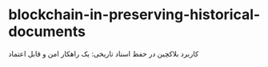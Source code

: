 # blockchain-in-preserving-historical-documents
کاربرد بلاکچین در حفظ اسناد تاریخی: یک راهکار امن و قابل اعتماد
